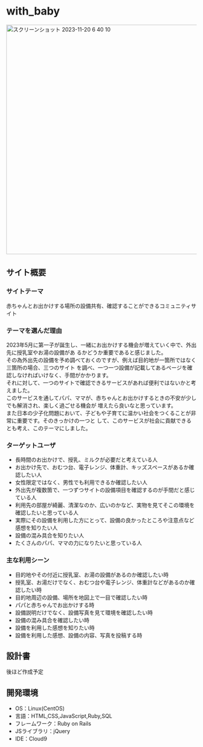 # with_baby
​<img width="606" alt="スクリーンショット 2023-11-20 6 40 10" src="https://github.com/mhky0331/with_baby/assets/141590159/a0c53156-99da-4645-a6ef-ba2d02094ab7">

## サイト概要
### サイトテーマ
赤ちゃんとお出かけする場所の設備共有、確認することができるコミュニティサイト
​
### テーマを選んだ理由
2023年5月に第一子が誕生し、一緒にお出かけする機会が増えていく中で、外出先に授乳室やお湯の設備があ
るかどうか重要であると感じました。<br>
その為外出先の設備を予め調べておくのですが、例えば目的地が一箇所ではなく三箇所の場合、三つのサイト
を調べ、一つ一つ設備が記載してあるページを確認しなければいけなく、手間がかかります。<br>
それに対して、一つのサイトで確認できるサービスがあれば便利ではないかと考えました。<br>
このサービスを通してパパ、ママが、赤ちゃんとお出かけするときの不安が少しでも解消され、楽しく過ごせる機会が
増えたら良いなと思っています。<br>
また日本の少子化問題において、子どもや子育てに温かい社会をつくることが非常に重要です。そのきっかけの一つと
して、このサービスが社会に貢献できるとも考え、このテーマにしました。
### ターゲットユーザ
- 長時間のお出かけで、授乳、ミルクが必要だと考えている人
- お出かけ先で、おむつ台、電子レンジ、体重計、キッズスペースがあるか確認したい人
- 女性限定ではなく、男性でも利用できるか確認したい人
- 外出先が複数箇で、一つずつサイトの設備項目を確認するのが手間だと感じている人
- 利用先の部屋が綺麗、清潔なのか、広いのかなど、実物を見てそこの環境を確認したいと思っている人
- 実際にその設備を利用した方にとって、設備の良かったところや注意点など感想を知りたい人
- 設備の混み具合を知りたい人
- たくさんのパパ、ママの力になりたいと思っている人
​
### 主な利用シーン
- 目的地やその付近に授乳室、お湯の設備があるのか確認したい時
- 授乳室、お湯だけでなく、おむつ台や電子レンジ、体重計などがあるのか確認したい時
- 目的地周辺の設備、場所を地図上で一目で確認したい時
- パパと赤ちゃんでお出かけする時
- 設備説明だけでなく、設備写真を見て環境を確認したい時
- 設備の混み具合を確認したい時
- 設備を利用した感想を知りたい時
- 設備を利用した感想、設備の内容、写真を投稿する時
​
## 設計書
後ほど作成予定
​
## 開発環境
- OS：Linux(CentOS)
- 言語：HTML,CSS,JavaScript,Ruby,SQL
- フレームワーク：Ruby on Rails
- JSライブラリ：jQuery
- IDE：Cloud9
​